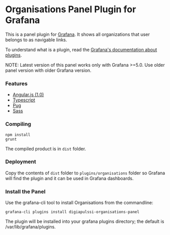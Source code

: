 # Organisations Panel Plugin for Grafana
This is a panel plugin for [Grafana](http://grafana.org/). It shows all organizations that user belongs to as navigable links.

To understand what is a plugin, read the [Grafana's documentation about plugins](http://docs.grafana.org/plugins/development/).

NOTE: Latest version of this panel works only with Grafana >=5.0. Use older panel version with older Grafana version.

### Features
* [Angular.js (1.0)](https://angularjs.org/)
* [Typescript](https://www.typescriptlang.org/)
* [Pug](https://pugjs.org/api/getting-started.html)
* [Sass](http://sass-lang.com/)

### Compiling
```
npm install
grunt
```
The compiled product is in ``dist`` folder.

### Deployment
Copy the contents of ``dist`` folder to ``plugins/organisations`` folder so Grafana will find the plugin and it can be used in Grafana dashboards.

### Install the Panel
Use the grafana-cli tool to install Organisations from the commandline:
```
grafana-cli plugins install digiapulssi-organisations-panel
```
The plugin will be installed into your grafana plugins directory; the default is /var/lib/grafana/plugins.
